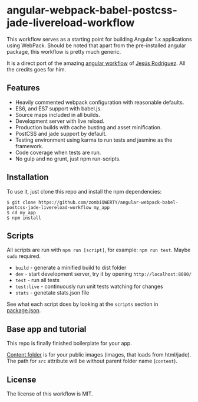 # angular-webpack-babel-postcss-jade-livereload-workflow

This workflow serves as a starting point for building Angular 1.x applications using WebPack. Should be noted that apart from the pre-installed angular package, this workflow is pretty much generic.

It is a direct port of the amazing [angular workflow](https://github.com/Foxandxss/angular-webpack-workflow) of [Jesús Rodríguez](https://github.com/Foxandxss). All the credits goes for him.

## Features

* Heavily commented webpack configuration with reasonable defaults.
* ES6, and ES7 support with babel.js.
* Source maps included in all builds.
* Development server with live reload.
* Production builds with cache busting and asset minification.
* PostCSS and jade support by default.
* Testing environment using karma to run tests and jasmine as the framework.
* Code coverage when tests are run.
* No gulp and no grunt, just npm run-scripts.

## Installation

To use it, just clone this repo and install the npm dependencies:

```shell
$ git clone https://github.com/zombiQWERTY/angular-webpack-babel-postcss-jade-livereload-workflow my_app
$ cd my_app
$ npm install
```

## Scripts

All scripts are run with `npm run [script]`, for example: `npm run test`. Maybe `sudo` required.

* `build` - generate a minified build to dist folder
* `dev` - start development server, try it by opening `http://localhost:8080/`
* `test` - run all tests
* `test:live` - continuously run unit tests watching for changes
* `stats` - genetate stats.json file

See what each script does by looking at the `scripts` section in [package.json](./package.json).

## Base app and tutorial

This repo is finally finished boilerplate for your app.

[Content folder](./src/content/) is for your public images (images, that loads from html/jade). The path for `src` 
attribute will be without parent folder name (`content`).

## License

The license of this workflow is MIT.
